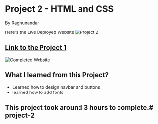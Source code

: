 # Project 2 - HTML and CSS 

By Raghunandan

Here's the Live Deployed Website ![Project 2](https://img.shields.io/badge/project%20-2-green)

## [Link to the Project 1](https://restaurentfood.netlify.app/) 

![Completed Website](../project-02/assets/completed%20image.jpg)

## What I learned from this Project?

- Learned how to design navbar and buttons
- learned how to add fonts


## This project took around 3 hours to complete.# project-2
